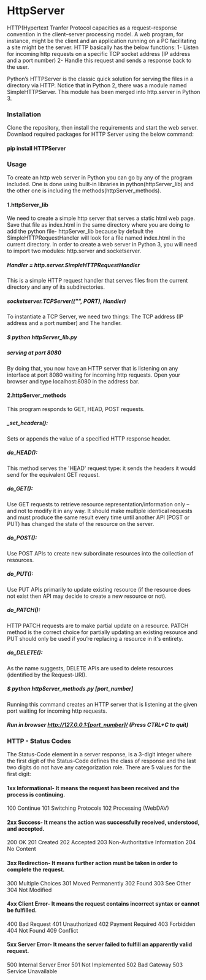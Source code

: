 # HttpServer

HTTP(Hypertext Tranfer Protocol capacities as a request–response convention in the client–server processing model. A web program, for instance, might be the client and an application running on a PC facilitating a site might be the server.
HTTP basically has the below functions:
1- Listen for incoming http requests on a specific TCP socket address (IP address and a port number)
2- Handle this request and sends a response back to the user.

Python’s HTTPServer is the classic quick solution for serving the files in a directory via HTTP.
Notice that in Python 2, there was a module named SimpleHTTPServer. This module has been merged into http.server in Python 3.


### Installation
Clone the repository, then install the requirements and start the web server.
Downlaod required packages for HTTP Server using the below command:
#### pip install HTTPServer 

### Usage
To create an http web server in Python you can go by any of the program included. One is done using built-in libraries in python(httpServer_lib) and the other one is including the methods(httpServer_methods).
#### 1.httpServer_lib
We need to create a simple http server that serves a static html web page. Save that file as index.html in the same directory where you are doing to add the python file- httpServer_lib because by default the SimpleHTTPRequestHandler will look for a file named index.html in the current directory.
In order to create a web server in Python 3, you will need to import two modules: http.server and socketserver.
##### Handler = http.server.SimpleHTTPRequestHandler
This is a simple HTTP request handler that serves files from the current directory and any of its subdirectories.
##### socketserver.TCPServer(("", PORT), Handler)
To instantiate a TCP Server, we need two things: The TCP address (IP address and a port number) and The handler.
##### $ python httpServer_lib.py
##### serving at port 8080
By doing that, you now have an HTTP server that is listening on any interface at port 8080 waiting for incoming http requests. Open your browser and type localhost:8080 in the address bar.

#### 2.httpServer_methods
This program responds to GET, HEAD, POST requests.
##### _set_headers():
Sets or appends the value of a specified HTTP response header.
##### do_HEAD():
This method serves the 'HEAD' request type: it sends the headers it would send for the equivalent GET request.
##### do_GET():
Use GET requests to retrieve resource representation/information only – and not to modify it in any way. It should make multiple identical requests and must produce the same result every time until another API (POST or PUT) has changed the state of the resource on the server.
##### do_POST():
Use POST APIs to create new subordinate resources into the collection of resources.
##### do_PUT():
Use PUT APIs primarily to update existing resource (if the resource does not exist then API may decide to create a new resource or not).
##### do_PATCH():
HTTP PATCH requests are to make partial update on a resource. PATCH method is the correct choice for partially updating an existing resource and PUT should only be used if you’re replacing a resource in it's entirety.
##### do_DELETE():
As the name suggests, DELETE APIs are used to delete resources (identified by the Request-URI).
##### $ python httpServer_methods.py [port_number]
Running this command creates an HTTP server that is listening at the given port waiting for incoming http requests.
##### Run in browser http://127.0.0.1:[port_number]/ (Press CTRL+C to quit)

### HTTP - Status Codes
The Status-Code element in a server response, is a 3-digit integer where the first digit of the Status-Code defines the class of response and the last two digits do not have any categorization role. There are 5 values for the first digit:

#### 1xx Informational- It means the request has been received and the process is continuing.
100 Continue    101 Switching Protocols    102 Processing (WebDAV)
#### 2xx Success- It means the action was successfully received, understood, and accepted.
200 OK    201 Created    202 Accepted    203 Non-Authoritative Information    204 No Content    
#### 3xx Redirection- It means further action must be taken in order to complete the request.
300 Multiple Choices    301 Moved Permanently    302 Found    303 See Other    304 Not Modified
#### 4xx Client Error- It means the request contains incorrect syntax or cannot be fulfilled.
400 Bad Request    401 Unauthorized    402 Payment Required    403 Forbidden    404 Not Found    409 Conflict
#### 5xx Server Error- It means the server failed to fulfill an apparently valid request.
500 Internal Server Error    501 Not Implemented    502 Bad Gateway    503 Service Unavailable
